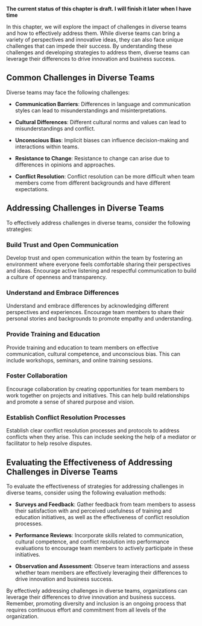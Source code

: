 **The current status of this chapter is draft. I will finish it later when I have time**

In this chapter, we will explore the impact of challenges in diverse teams and how to effectively address them. While diverse teams can bring a variety of perspectives and innovative ideas, they can also face unique challenges that can impede their success. By understanding these challenges and developing strategies to address them, diverse teams can leverage their differences to drive innovation and business success.

Common Challenges in Diverse Teams
----------------------------------

Diverse teams may face the following challenges:

* **Communication Barriers**: Differences in language and communication styles can lead to misunderstandings and misinterpretations.

* **Cultural Differences**: Different cultural norms and values can lead to misunderstandings and conflict.

* **Unconscious Bias**: Implicit biases can influence decision-making and interactions within teams.

* **Resistance to Change**: Resistance to change can arise due to differences in opinions and approaches.

* **Conflict Resolution**: Conflict resolution can be more difficult when team members come from different backgrounds and have different expectations.

Addressing Challenges in Diverse Teams
--------------------------------------

To effectively address challenges in diverse teams, consider the following strategies:

### Build Trust and Open Communication

Develop trust and open communication within the team by fostering an environment where everyone feels comfortable sharing their perspectives and ideas. Encourage active listening and respectful communication to build a culture of openness and transparency.

### Understand and Embrace Differences

Understand and embrace differences by acknowledging different perspectives and experiences. Encourage team members to share their personal stories and backgrounds to promote empathy and understanding.

### Provide Training and Education

Provide training and education to team members on effective communication, cultural competence, and unconscious bias. This can include workshops, seminars, and online training sessions.

### Foster Collaboration

Encourage collaboration by creating opportunities for team members to work together on projects and initiatives. This can help build relationships and promote a sense of shared purpose and vision.

### Establish Conflict Resolution Processes

Establish clear conflict resolution processes and protocols to address conflicts when they arise. This can include seeking the help of a mediator or facilitator to help resolve disputes.

Evaluating the Effectiveness of Addressing Challenges in Diverse Teams
----------------------------------------------------------------------

To evaluate the effectiveness of strategies for addressing challenges in diverse teams, consider using the following evaluation methods:

* **Surveys and Feedback**: Gather feedback from team members to assess their satisfaction with and perceived usefulness of training and education initiatives, as well as the effectiveness of conflict resolution processes.

* **Performance Reviews**: Incorporate skills related to communication, cultural competence, and conflict resolution into performance evaluations to encourage team members to actively participate in these initiatives.

* **Observation and Assessment**: Observe team interactions and assess whether team members are effectively leveraging their differences to drive innovation and business success.

By effectively addressing challenges in diverse teams, organizations can leverage their differences to drive innovation and business success. Remember, promoting diversity and inclusion is an ongoing process that requires continuous effort and commitment from all levels of the organization.
